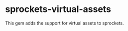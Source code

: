 sprockets-virtual-assets
========================

This gem adds the support for virtual assets to sprockets.